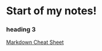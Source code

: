 # Start of my notes!

### heading 3

[Markdown Cheat Sheet](https://www.markdownguide.org/basic-syntax/#links)
